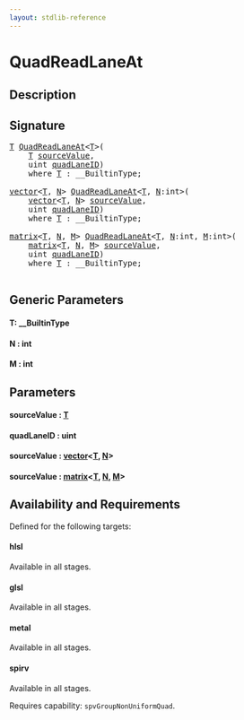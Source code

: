 ```yaml
---
layout: stdlib-reference
---
```


# QuadReadLaneAt

## Description





## Signature 

<pre>
<a href="quadreadlaneat-048c.html#typeparam-T" class="code_type">T</a> <a href="quadreadlaneat-048c.html">QuadReadLaneAt</a>&lt;<a href="quadreadlaneat-048c.html#typeparam-T" class="code_type">T</a>&gt;(
    <a href="quadreadlaneat-048c.html#typeparam-T" class="code_type">T</a> <a href="quadreadlaneat-048c.html#decl-sourceValue" class="code_param">sourceValue</a>,
    <span class="code_keyword">uint</span> <a href="quadreadlaneat-048c.html#decl-quadLaneID" class="code_param">quadLaneID</a>)
    <span class='code_keyword'>where</span> <a href="quadreadlaneat-048c.html#typeparam-T" class="code_type">T</a> : __BuiltinType;

<a href="../types/vector/index.html" class="code_type">vector</a>&lt;<a href="quadreadlaneat-048c.html#typeparam-T" class="code_type">T</a>, <a href="quadreadlaneat-048c.html#decl-N" class="code_var">N</a>&gt; <a href="quadreadlaneat-048c.html">QuadReadLaneAt</a>&lt;<a href="quadreadlaneat-048c.html#typeparam-T" class="code_type">T</a>, <a href="quadreadlaneat-048c.html#decl-N" class="code_var">N</a>:<span class="code_keyword">int</span>&gt;(
    <a href="../types/vector/index.html" class="code_type">vector</a>&lt;<a href="quadreadlaneat-048c.html#typeparam-T" class="code_type">T</a>, <a href="quadreadlaneat-048c.html#decl-N" class="code_var">N</a>&gt; <a href="quadreadlaneat-048c.html#decl-sourceValue" class="code_param">sourceValue</a>,
    <span class="code_keyword">uint</span> <a href="quadreadlaneat-048c.html#decl-quadLaneID" class="code_param">quadLaneID</a>)
    <span class='code_keyword'>where</span> <a href="quadreadlaneat-048c.html#typeparam-T" class="code_type">T</a> : __BuiltinType;

<a href="../types/matrix/index.html" class="code_type">matrix</a>&lt;<a href="quadreadlaneat-048c.html#typeparam-T" class="code_type">T</a>, <a href="quadreadlaneat-048c.html#decl-N" class="code_var">N</a>, <a href="quadreadlaneat-048c.html#decl-M" class="code_var">M</a>&gt; <a href="quadreadlaneat-048c.html">QuadReadLaneAt</a>&lt;<a href="quadreadlaneat-048c.html#typeparam-T" class="code_type">T</a>, <a href="quadreadlaneat-048c.html#decl-N" class="code_var">N</a>:<span class="code_keyword">int</span>, <a href="quadreadlaneat-048c.html#decl-M" class="code_var">M</a>:<span class="code_keyword">int</span>&gt;(
    <a href="../types/matrix/index.html" class="code_type">matrix</a>&lt;<a href="quadreadlaneat-048c.html#typeparam-T" class="code_type">T</a>, <a href="quadreadlaneat-048c.html#decl-N" class="code_var">N</a>, <a href="quadreadlaneat-048c.html#decl-M" class="code_var">M</a>&gt; <a href="quadreadlaneat-048c.html#decl-sourceValue" class="code_param">sourceValue</a>,
    <span class="code_keyword">uint</span> <a href="quadreadlaneat-048c.html#decl-quadLaneID" class="code_param">quadLaneID</a>)
    <span class='code_keyword'>where</span> <a href="quadreadlaneat-048c.html#typeparam-T" class="code_type">T</a> : __BuiltinType;

</pre>

## Generic Parameters

####  <a id="typeparam-T"></a>T: \_\_BuiltinType
####  <a id="decl-N"></a>N  : int
####  <a id="decl-M"></a>M  : int

## Parameters

####  <a id="decl-sourceValue"></a>sourceValue  : [T](quadreadlaneat-048c.html#typeparam-T)
####  <a id="decl-quadLaneID"></a>quadLaneID  : uint
####  <a id="decl-sourceValue"></a>sourceValue  : [vector](../types/vector/index.html)\<[T](../types/vector/index.html#typeparam-T), [N](../types/vector/index.html#decl-N)\>
####  <a id="decl-sourceValue"></a>sourceValue  : [matrix](../types/matrix/index.html)\<[T](.html), [N](../types/matrix/index.html#decl-N), [M](../types/matrix/index.html#decl-M)\>

## Availability and Requirements

Defined for the following targets:

#### hlsl
Available in all stages.

#### glsl
Available in all stages.

#### metal
Available in all stages.

#### spirv
Available in all stages.

Requires capability: `spvGroupNonUniformQuad`.



